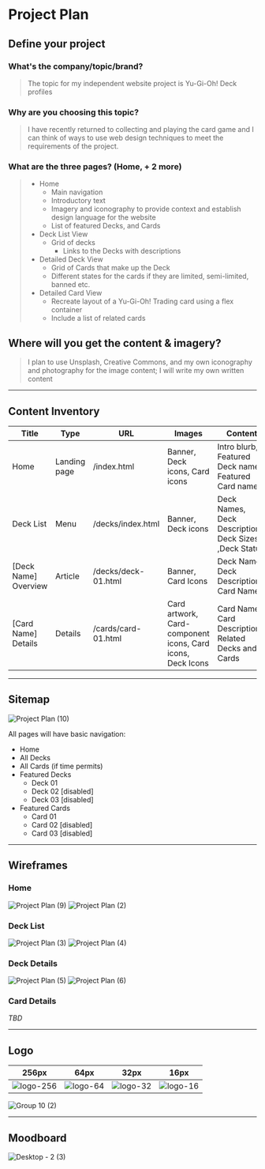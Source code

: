 # Project Plan
## Define your project
### What's the company/topic/brand?
> The topic for my independent website project is Yu-Gi-Oh! Deck profiles
### Why are you choosing this topic?
> I have recently returned to collecting and playing the card game and I can think of ways to use web design techniques to meet the requirements of the project. 
### What are the three pages? (Home, + 2 more)
> - Home
>   - Main navigation
>   - Introductory text
>   - Imagery and iconography to provide context and establish design language for the website
>   - List of featured Decks, and Cards
> - Deck List View
>   - Grid of decks
>     - Links to the Decks with descriptions
> - Detailed Deck View
>   - Grid of Cards that make up the Deck
>   - Different states for the cards if they are limited, semi-limited, banned etc.
> - Detailed Card View
>   - Recreate layout of a Yu-Gi-Oh! Trading card using a flex container
>   - Include a list of related cards
## Where will you get the content & imagery?
> I plan to use Unsplash, Creative Commons, and my own iconography and photography for the image content; I will write my own written content


---


## Content Inventory

Title | Type | URL | Images | Content | keywords
-- | -- | -- | -- | -- | --
Home | Landing page | /index.html | Banner, Deck icons, Card icons | Intro blurb, Featured Deck names, Featured Card names | Yugioh, Decks, Cards, Trading Cards
Deck List | Menu | /decks/index.html | Banner, Deck icons | Deck Names, Deck Descriptions, Deck Sizes, ,Deck Status | Decks, Yugioh
[Deck Name] Overview | Article | /decks/deck-01.html | Banner, Card Icons | Deck Name, Deck Description, Card Names | Deck, [Deck Name], Yugioh
[Card Name] Details | Details | /cards/card-01.html | Card artwork, Card-component icons, Card icons, Deck Icons | Card Name, Card Description, Related Decks and Cards | Card, [Card Name], DetailsYugioh

---

## Sitemap
![Project Plan (10)](https://user-images.githubusercontent.com/6340290/140858812-a0fde72e-e867-4961-9c5d-2aaaba612b0b.png)

All pages will have basic navigation:
- Home
- All Decks
- All Cards (if time permits)
- Featured Decks
  - Deck 01
  - Deck 02 [disabled]
  - Deck 03 [disabled]
- Featured Cards
  - Card 01
  - Card 02 [disabled]
  - Card 03 [disabled]


---


## Wireframes

### Home
![Project Plan (9)](https://user-images.githubusercontent.com/6340290/140826243-0c606e15-0fe1-463a-a257-912bc1cdb655.png)
![Project Plan (2)](https://user-images.githubusercontent.com/6340290/140676086-801362c8-0be4-4a73-861f-072ab91dfb82.png)

### Deck List
![Project Plan (3)](https://user-images.githubusercontent.com/6340290/140676126-805de14d-1368-44aa-abca-cf7751a219a7.png)
![Project Plan (4)](https://user-images.githubusercontent.com/6340290/140676130-9fc91127-454a-4a6a-aabd-d08f8fb74766.png)

### Deck Details
![Project Plan (5)](https://user-images.githubusercontent.com/6340290/140676175-16322fda-c76b-48e7-8415-2b7d39514e33.png)
![Project Plan (6)](https://user-images.githubusercontent.com/6340290/140676182-dd860961-2b92-4241-a830-b8619ab4215f.png)

### Card Details
*TBD*


---


## Logo

256px | 64px | 32px | 16px 
-- | -- | -- | -- 
![logo-256](https://user-images.githubusercontent.com/6340290/140814479-3f1e5d25-7962-4227-a5d9-a7147454c578.png) | ![logo-64](https://user-images.githubusercontent.com/6340290/140814491-3168cc85-81ed-4b59-87c7-34c9f9bfcc7f.png) | ![logo-32](https://user-images.githubusercontent.com/6340290/140814502-8f8473fe-a800-41e8-989a-ec48170ca50c.png) | ![logo-16](https://user-images.githubusercontent.com/6340290/140814523-c4d0f983-961c-4424-8278-7d0dc698b010.png)

![Group 10 (2)](https://user-images.githubusercontent.com/6340290/140818209-727ae5eb-a677-4543-aa0a-3309c9576d32.png)

---


## Moodboard
![Desktop - 2 (3)](https://user-images.githubusercontent.com/6340290/140823095-09993e0f-85d0-4fb4-8f84-c70ed3911203.png)



